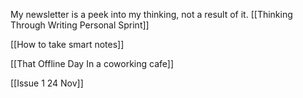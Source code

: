  My newsletter is a peek into my thinking, not a result of it.
 [[Thinking Through Writing Personal Sprint]]

[[How to take smart notes]]

[[That Offline Day In a coworking cafe]]

[[Issue 1 24 Nov]]
